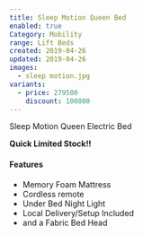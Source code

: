 ```yaml
---
title: Sleep Motion Queen Bed
enabled: true
Category: Mobility
range: Lift Beds
created: 2019-04-26
updated: 2019-04-26
images:
  - sleep motion.jpg
variants:
  - price: 279500
    discount: 100000
---
```


Sleep Motion Queen Electric Bed

**Quick Limited Stock!!**

#### Features

* Memory Foam Mattress
* Cordless remote
* Under Bed Night Light
* Local Delivery/Setup Included
* and a Fabric Bed Head
